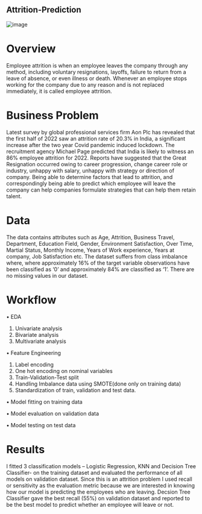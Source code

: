 ## Attrition-Prediction

 

![image](https://user-images.githubusercontent.com/116499989/197399058-deba9587-2760-4fc8-9590-28a793c7e668.png)


# Overview

Employee attrition is when an employee leaves the company through any method, including voluntary resignations, layoffs, failure to return from a leave of absence, or even illness or death. Whenever an employee stops working for the company due to any reason and is not replaced immediately, it is called employee attrition.

# Business Problem

Latest survey by global professional services firm Aon Plc has revealed that the first half of 2022 saw an attrition rate of 20.3% in India, a significant increase after the two year Covid pandemic induced lockdown. The recruitment agency Michael Page predicted that India is likely to witness an 86% employee attrition for 2022. Reports have suggested that the Great Resignation occurred owing to career progression, change career role or industry, unhappy with salary, unhappy with strategy or direction of company.
Being able to determine factors that lead to attrition, and correspondingly being able to predict which employee will leave the company can help companies formulate strategies that can help them retain talent.


# Data

The data contains attributes such as Age, Attrition, Business Travel, Department, Education Field, Gender, Environment Satisfaction, Over Time, Martial Status, Monthly Income, Years of Work experience, Years at company, Job Satisfaction etc.
The dataset suffers from class imbalance where, where approximately 16% of the target variable observations have been classified as ‘0’ and approximately 84% are classified as ‘1’.
There are no missing values in our dataset.

# Workflow

•	EDA

  1.	Univariate analysis 
  2.	Bivariate analysis
  3.	Multivariate analysis
  
•	Feature Engineering

  1.	Label encoding
  2.	One hot encoding on nominal variables
  3.	Train-Validation-Test split
  4.	Handling Imbalance data using SMOTE(done only on training data)
  5.	Standardization of train, validation and test data.
  
•	Model fitting on training data

•	Model evaluation on validation data

•	Model testing on test data


# Results

I fitted 3 classification models – Logistic Regression, KNN and Decision Tree Classifier- on the training dataset and evaluated the performance of all models on validation dataset.
Since this is an attrition problem I used recall or sensitivity as the evaluation metric because we are interested in knowing how our model is predicting the employees who are leaving.
Decsion Tree Classifier gave the best recall (55%) on validation dataset and reported to be the best model to predict whether an employee will leave or not.
